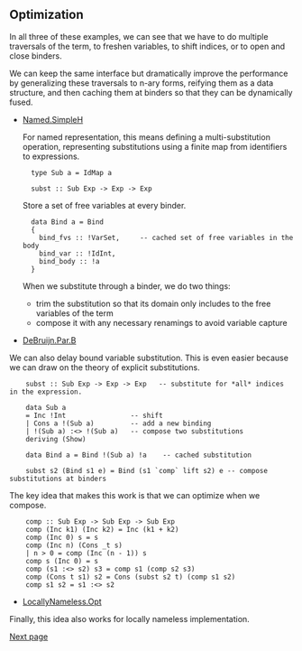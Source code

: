 Optimization
------------

In all three of these examples, we can see that we have to do multiple traversals of the term, to freshen variables, to shift indices, or to open and close binders. 

We can keep the same interface but dramatically improve the performance by generalizing these traversals to n-ary forms, reifying them as a data structure, and then caching them at binders so that they can be dynamically fused.  

* [Named.SimpleH](lib/Named/SimpleH.hs)

   For named representation, this means defining a multi-substitution operation, representing substitutions using a finite map from identifiers to expressions.

        type Sub a = IdMap a 

        subst :: Sub Exp -> Exp -> Exp

   Store a set of free variables at every binder.

        data Bind a = Bind
        { 
          bind_fvs :: !VarSet,     -- cached set of free variables in the body
          bind_var :: !IdInt,
          bind_body :: !a
        }

  When we substitute through a binder, we do two things:
    + trim the substitution so that its domain only includes to the free variables of the term
    + compose it with any necessary renamings to avoid variable capture


* [DeBruijn.Par.B](lib/DeBruijnPar/B.hs)

We can also delay bound variable substitution. This is even easier because we can draw on the theory of 
explicit substitutions.
 
        subst :: Sub Exp -> Exp -> Exp   -- substitute for *all* indices in the expression.

        data Sub a
        = Inc !Int                -- shift
        | Cons a !(Sub a)         -- add a new binding
        | !(Sub a) :<> !(Sub a)   -- compose two substitutions
        deriving (Show)

        data Bind a = Bind !(Sub a) !a    -- cached substitution

        subst s2 (Bind s1 e) = Bind (s1 `comp` lift s2) e -- compose substitutions at binders

The key idea that makes this work is that we can optimize when we compose.

        comp :: Sub Exp -> Sub Exp -> Sub Exp
        comp (Inc k1) (Inc k2) = Inc (k1 + k2)
        comp (Inc 0) s = s
        comp (Inc n) (Cons _t s)
        | n > 0 = comp (Inc (n - 1)) s
        comp s (Inc 0) = s
        comp (s1 :<> s2) s3 = comp s1 (comp s2 s3)
        comp (Cons t s1) s2 = Cons (subst s2 t) (comp s1 s2)
        comp s1 s2 = s1 :<> s2

* [LocallyNameless.Opt](lib/LocallyNameless/SupportInstOpt.hs)

Finally, this idea also works for locally nameless implementation. 

[Next page](doc/Part4.md)